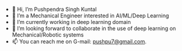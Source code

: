 - 👋 Hi, I’m Pushpendra Singh Kuntal
- 👀 I’m a Mechanical Engineer interested in AI/ML/Deep Learning
- 🌱 I’m currently working in deep learning domain
- 💞️ I’m looking forward to collaborate in the use of deep learning on Mechanical/Robotic systems
- 📫 You can reach me on G-mail: pushpu7@gmail.com.

<!---
pskuntal/pskuntal is a ✨ special ✨ repository because its `README.md` (this file) appears on your GitHub profile.
You can click the Preview link to take a look at your changes.
--->
